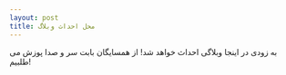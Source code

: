 ```yaml
---
layout: post
title: محل احداث وبلاگ
---
```


به زودی در اینجا وبلاگی احداث خواهد شد! از همسایگان بابت سر و صدا پوزش می طلبیم!
